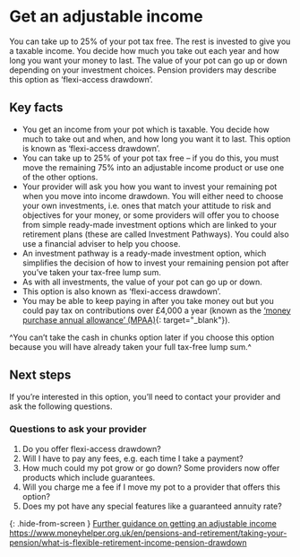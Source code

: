 # Get an adjustable income

You can take up to 25% of your pot tax free. The rest is invested to give you a taxable income. You decide how much you take out each year and how long you want your money to last. The value of your pot can go up or down depending on your investment choices. Pension providers may describe this option as ‘flexi-access drawdown’.

## Key facts

* You get an income from your pot which is taxable. You decide how much to take out and when, and how long you want it to last. This option is known as ‘flexi-access drawdown’.
* You can take up to 25% of your pot tax free – if you do this, you must move the remaining 75% into an adjustable income product or use one of the other options.
* Your provider will ask you how you want to invest your remaining pot when you move into income drawdown. You will either need to choose your own investments, i.e. ones that match your attitude to risk and objectives for your money, or some providers will offer you to choose from simple ready-made investment options which are linked to your retirement plans (these are called Investment Pathways). You could also use a financial adviser to help you choose.
* An investment pathway is a ready-made investment option, which simplifies the decision of how to invest your remaining pension pot after you’ve taken your tax-free lump sum.
* As with all investments, the value of your pot can go up or down.
* This option is also known as ‘flexi-access drawdown’.
* You may be able to keep paying in after you take money out but you could pay tax on contributions over £4,000 a year (known as the [‘money purchase annual allowance’ (MPAA)](https://www.gov.uk/tax-on-your-private-pension/annual-allowance#lower-allowance-if-you-take-money-from-a-pension-pot){: target="_blank"}).

^You can’t take the cash in chunks option later if you choose this option because you will have already taken your full tax-free lump sum.^

## Next steps

If you’re interested in this option, you’ll need to contact your provider and ask the following questions.

### Questions to ask your provider

1. Do you offer flexi-access drawdown?
2. Will I have to pay any fees, e.g. each time I take a payment?
3. How much could my pot grow or go down? Some providers now offer products which include guarantees.
4. Will you charge me a fee if I move my pot to a provider that offers this option?
5. Does my pot have any special features like a guaranteed annuity rate?

{: .hide-from-screen }
[Further guidance on getting an adjustable income](https://www.moneyhelper.org.uk/en/pensions-and-retirement/taking-your-pension/what-is-flexible-retirement-income-pension-drawdown)<br>
https://www.moneyhelper.org.uk/en/pensions-and-retirement/taking-your-pension/what-is-flexible-retirement-income-pension-drawdown
